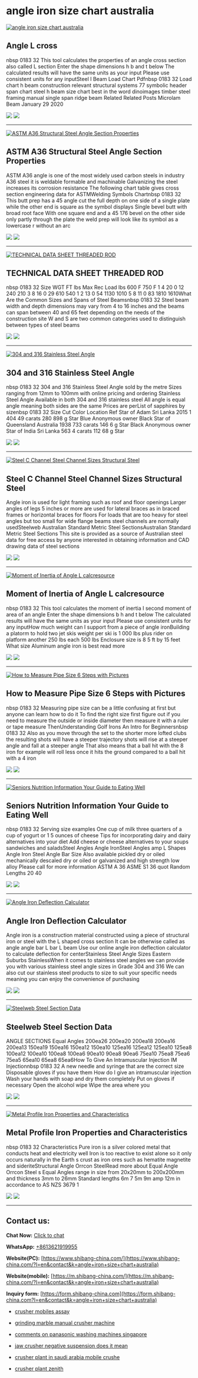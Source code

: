 # angle iron size chart australia

<a href="https://swt.shibang-china.com/?l=en&img&k=angle+iron+size+chart+australia" target="_blank">![angle iron size chart australia](http://static.shibang-china.com/all-800x300/1017.jpg)</a>

## Angle L cross
nbsp 0183 32 This tool calculates the properties of an angle cross section also called L section Enter the shape dimensions h b and t below The calculated results will have the same units as your input Please use consistent units for any inputSteel I Beam Load Chart Pdfnbsp 0183 32 Load chart h beam construction relevant structural systems 77 symbolic header span chart steel h beam size chart best in the word dinoimages timber steel framing manual single span ridge beam Related Related Posts Microlam Beam January 29 2020


<a href="https://whatsapp.shibangsoft.com/WhatsApp.php" target="_blank" title="WhatsApp">![](http://static.shibang-china.com/icon/whatsapp.png)</a> <a href="https://swt.shibang-china.com/?l=en&icon&k=angle+iron+size+chart+australia" target="_blank">![](http://static.shibang-china.com/icon/chat-en.png)</a>

---

<a href="https://swt.shibang-china.com/?l=en&img&k=angle+iron+size+chart+australia" target="_blank">![ASTM A36 Structural Steel Angle Section Properties](http://static.shibang-china.com/all-800x300/767.jpg)</a>

## ASTM A36 Structural Steel Angle Section Properties
ASTM A36 angle is one of the most widely used carbon steels in industry A36 steel it is weldable formable and machinable Galvanizing the steel increases its corrosion resistance The following chart table gives cross section engineering data for ASTMWelding Symbols Chartnbsp 0183 32 This butt prep has a 45 angle cut the full depth on one side of a single plate while the other end is square as the symbol displays Single bevel butt with broad root face With one square end and a 45 176 bevel on the other side only partly through the plate the weld prep will look like its symbol as a lowercase r without an arc


<a href="https://whatsapp.shibangsoft.com/WhatsApp.php" target="_blank" title="WhatsApp">![](http://static.shibang-china.com/icon/whatsapp.png)</a> <a href="https://swt.shibang-china.com/?l=en&icon&k=angle+iron+size+chart+australia" target="_blank">![](http://static.shibang-china.com/icon/chat-en.png)</a>

---

<a href="https://swt.shibang-china.com/?l=en&img&k=angle+iron+size+chart+australia" target="_blank">![TECHNICAL DATA SHEET THREADED ROD](http://static.shibang-china.com/all-800x300/729.jpg)</a>

## TECHNICAL DATA SHEET THREADED ROD
nbsp 0183 32 Size WGT FT lbs Max Rec Load lbs 600 F 750 F 1 4 20 0 12 240 210 3 8 16 0 29 610 540 1 2 13 0 54 1130 1010 5 8 11 0 83 1810 1610What Are the Common Sizes and Spans of Steel Beamsnbsp 0183 32 Steel beam width and depth dimensions may vary from 4 to 16 inches and the beams can span between 40 and 65 feet depending on the needs of the construction site W and S are two common categories used to distinguish between types of steel beams


<a href="https://whatsapp.shibangsoft.com/WhatsApp.php" target="_blank" title="WhatsApp">![](http://static.shibang-china.com/icon/whatsapp.png)</a> <a href="https://swt.shibang-china.com/?l=en&icon&k=angle+iron+size+chart+australia" target="_blank">![](http://static.shibang-china.com/icon/chat-en.png)</a>

---

<a href="https://swt.shibang-china.com/?l=en&img&k=angle+iron+size+chart+australia" target="_blank">![304 and 316 Stainless Steel Angle](http://static.shibang-china.com/all-800x300/1180.jpg)</a>

## 304 and 316 Stainless Steel Angle
nbsp 0183 32 304 and 316 Stainless Steel Angle sold by the metre Sizes ranging from 12mm to 100mm with online pricing and ordering Stainless Steel Angle Available in both 304 and 316 stainless steel All angle is equal angle meaning both sides are the same Prices are perList of sapphires by sizenbsp 0183 32 Size Cut Color Location Ref Star of Adam Sri Lanka 2015 1 404 49 carats 280 898 g Star Blue Anonymous owner Black Star of Queensland Australia 1938 733 carats 146 6 g Star Black Anonymous owner Star of India Sri Lanka 563 4 carats 112 68 g Star


<a href="https://whatsapp.shibangsoft.com/WhatsApp.php" target="_blank" title="WhatsApp">![](http://static.shibang-china.com/icon/whatsapp.png)</a> <a href="https://swt.shibang-china.com/?l=en&icon&k=angle+iron+size+chart+australia" target="_blank">![](http://static.shibang-china.com/icon/chat-en.png)</a>

---

<a href="https://swt.shibang-china.com/?l=en&img&k=angle+iron+size+chart+australia" target="_blank">![Steel C Channel Steel Channel Sizes Structural Steel](http://static.shibang-china.com/all-800x300/781.jpg)</a>

## Steel C Channel Steel Channel Sizes Structural Steel
Angle iron is used for light framing such as roof and floor openings Larger angles of legs 5 inches or more are used for lateral braces as in braced frames or horizontal braces for floors For loads that are too heavy for steel angles but too small for wide flange beams steel channels are normally usedSteelweb Australian Standard Metric Steel SectionsAustralian Standard Metric Steel Sections This site is provided as a source of Australian steel data for free access by anyone interested in obtaining information and CAD drawing data of steel sections


<a href="https://whatsapp.shibangsoft.com/WhatsApp.php" target="_blank" title="WhatsApp">![](http://static.shibang-china.com/icon/whatsapp.png)</a> <a href="https://swt.shibang-china.com/?l=en&icon&k=angle+iron+size+chart+australia" target="_blank">![](http://static.shibang-china.com/icon/chat-en.png)</a>

---

<a href="https://swt.shibang-china.com/?l=en&img&k=angle+iron+size+chart+australia" target="_blank">![Moment of Inertia of Angle L calcresource](http://static.shibang-china.com/all-800x300/1394.jpg)</a>

## Moment of Inertia of Angle L calcresource
nbsp 0183 32 This tool calculates the moment of inertia I second moment of area of an angle Enter the shape dimensions b h and t below The calculated results will have the same units as your input Please use consistent units for any inputHow much weight can I support from a piece of angle ironBuilding a platorm to hold two jet skis weight per ski is 1 000 lbs plus rider on platform another 250 lbs each 500 lbs Enclosure size is 8 5 ft by 15 feet What size Aluminum angle iron is best read more


<a href="https://whatsapp.shibangsoft.com/WhatsApp.php" target="_blank" title="WhatsApp">![](http://static.shibang-china.com/icon/whatsapp.png)</a> <a href="https://swt.shibang-china.com/?l=en&icon&k=angle+iron+size+chart+australia" target="_blank">![](http://static.shibang-china.com/icon/chat-en.png)</a>

---

<a href="https://swt.shibang-china.com/?l=en&img&k=angle+iron+size+chart+australia" target="_blank">![How to Measure Pipe Size 6 Steps with Pictures](http://static.shibang-china.com/all-800x300/141.jpg)</a>

## How to Measure Pipe Size 6 Steps with Pictures
nbsp 0183 32 Measuring pipe size can be a little confusing at first but anyone can learn how to do it To find the right size first figure out if you need to measure the outside or inside diameter then measure it with a ruler or tape measure ThenUnderstanding Golf Irons An Intro for Beginnersnbsp 0183 32 Also as you move through the set to the shorter more lofted clubs the resulting shots will have a steeper trajectory shots will rise at a steeper angle and fall at a steeper angle That also means that a ball hit with the 8 iron for example will roll less once it hits the ground compared to a ball hit with a 4 iron


<a href="https://whatsapp.shibangsoft.com/WhatsApp.php" target="_blank" title="WhatsApp">![](http://static.shibang-china.com/icon/whatsapp.png)</a> <a href="https://swt.shibang-china.com/?l=en&icon&k=angle+iron+size+chart+australia" target="_blank">![](http://static.shibang-china.com/icon/chat-en.png)</a>

---

<a href="https://swt.shibang-china.com/?l=en&img&k=angle+iron+size+chart+australia" target="_blank">![Seniors Nutrition Information Your Guide to Eating Well](http://static.shibang-china.com/all-800x300/617.jpg)</a>

## Seniors Nutrition Information Your Guide to Eating Well
nbsp 0183 32 Serving size examples One cup of milk three quarters of a cup of yogurt or 1 5 ounces of cheese Tips for incorporating dairy and dairy alternatives into your diet Add cheese or cheese alternatives to your soups sandwiches and saladsSteel Angles Angle IronSteel Angles amp L Shapes Angle Iron Steel Angle Bar Size Also available pickled dry or oiled mechanically descaled dry or oiled or galvanized and high strength low alloy Please call for more information ASTM A 36 ASME S1 36 quot Random Lengths 20 40


<a href="https://whatsapp.shibangsoft.com/WhatsApp.php" target="_blank" title="WhatsApp">![](http://static.shibang-china.com/icon/whatsapp.png)</a> <a href="https://swt.shibang-china.com/?l=en&icon&k=angle+iron+size+chart+australia" target="_blank">![](http://static.shibang-china.com/icon/chat-en.png)</a>

---

<a href="https://swt.shibang-china.com/?l=en&img&k=angle+iron+size+chart+australia" target="_blank">![Angle Iron Deflection Calculator](http://static.shibang-china.com/all-800x300/1193.jpg)</a>

## Angle Iron Deflection Calculator
Angle iron is a construction material constructed using a piece of structural iron or steel with the L shaped cross section It can be otherwise called as angle angle bar L bar L beam Use our online angle iron deflection calculator to calculate deflection for centerStainless Steel Angle Sizes Eastern Suburbs StainlessWhen it comes to stainless steel angles we can provide you with various stainless steel angle sizes in Grade 304 and 316 We can also cut our stainless steel products to size to suit your specific needs meaning you can enjoy the convenience of purchasing


<a href="https://whatsapp.shibangsoft.com/WhatsApp.php" target="_blank" title="WhatsApp">![](http://static.shibang-china.com/icon/whatsapp.png)</a> <a href="https://swt.shibang-china.com/?l=en&icon&k=angle+iron+size+chart+australia" target="_blank">![](http://static.shibang-china.com/icon/chat-en.png)</a>

---

<a href="https://swt.shibang-china.com/?l=en&img&k=angle+iron+size+chart+australia" target="_blank">![Steelweb Steel Section Data](http://static.shibang-china.com/all-800x300/1131.jpg)</a>

## Steelweb Steel Section Data
ANGLE SECTIONS Equal Angles 200ea26 200ea20 200ea18 200ea16 200ea13 150ea19 150ea16 150ea12 150ea10 125ea16 125ea12 125ea10 125ea8 100ea12 100ea10 100ea8 100ea6 90ea10 90ea8 90ea6 75ea10 75ea8 75ea6 75ea5 65ea10 65ea8 65ea6How To Give An Intramuscular Injection IM Injectionnbsp 0183 32 A new needle and syringe that are the correct size Disposable gloves if you have them How do I give an intramuscular injection Wash your hands with soap and dry them completely Put on gloves if necessary Open the alcohol wipe Wipe the area where you


<a href="https://whatsapp.shibangsoft.com/WhatsApp.php" target="_blank" title="WhatsApp">![](http://static.shibang-china.com/icon/whatsapp.png)</a> <a href="https://swt.shibang-china.com/?l=en&icon&k=angle+iron+size+chart+australia" target="_blank">![](http://static.shibang-china.com/icon/chat-en.png)</a>

---

<a href="https://swt.shibang-china.com/?l=en&img&k=angle+iron+size+chart+australia" target="_blank">![Metal Profile Iron Properties and Characteristics](http://static.shibang-china.com/all-800x300/55.jpg)</a>

## Metal Profile Iron Properties and Characteristics
nbsp 0183 32 Characteristics Pure iron is a silver colored metal that conducts heat and electricity well Iron is too reactive to exist alone so it only occurs naturally in the Earth s crust as iron ores such as hematite magnetite and sideriteStructural Angle Orrcon SteelRead more about Equal Angle Orrcon Steel s Equal Angles range in size from 20x20mm to 200x200mm and thickness 3mm to 26mm Standard lengths 6m 7 5m 9m amp 12m in accordance to AS NZS 3679 1


<a href="https://whatsapp.shibangsoft.com/WhatsApp.php" target="_blank" title="WhatsApp">![](http://static.shibang-china.com/icon/whatsapp.png)</a> <a href="https://swt.shibang-china.com/?l=en&icon&k=angle+iron+size+chart+australia" target="_blank">![](http://static.shibang-china.com/icon/chat-en.png)</a>

---
## Contact us:

**Chat Now:** [Click to chat](https://swt.shibang-china.com?l=en&contact&k=angle+iron+size+chart+australia)

**WhatsApp:**  [+8613621919955](https://whatsapp.shibangsoft.com/WhatsApp.php)

**Website(PC):** [https://www.shibang-china.com/](https://www.shibang-china.com/?l=en&contact&k=angle+iron+size+chart+australia)

**Website(mobile):** [https://m.shibang-china.com/](https://m.shibang-china.com/?l=en&contact&k=angle+iron+size+chart+australia)

**Inquiry form:** [https://form.shibang-china.com](https://form.shibang-china.com?l=en&contact&k=angle+iron+size+chart+australia)

* [crusher mobiles assay](../166/crusher%20mobiles%20assay.md)

* [grinding marble manual crusher machine](../170/grinding%20marble%20manual%20crusher%20machine.md)

* [comments on panasonic washing machines singapore](../169/comments%20on%20panasonic%20washing%20machines%20singapore.md)

* [jaw crusher negative suspension does it mean](../166/jaw%20crusher%20negative%20suspension%20does%20it%20mean.md)

* [crusher plant in saudi arabia mobile crushe](../167/crusher%20plant%20in%20saudi%20arabia%20mobile%20crushe.md)

* [crusher plant zenith](../167/crusher%20plant%20zenith.md)